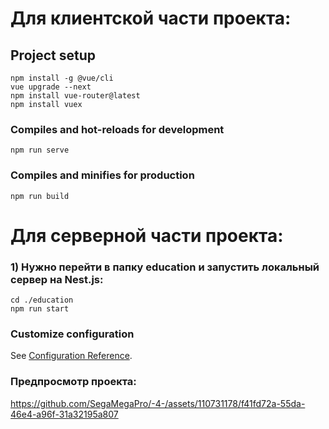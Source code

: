 # Для клиентской части проекта:

## Project setup
```
npm install -g @vue/cli
vue upgrade --next
npm install vue-router@latest
npm install vuex
```

### Compiles and hot-reloads for development
```
npm run serve
```

### Compiles and minifies for production
```
npm run build
```

# Для серверной части проекта:
### 1) Нужно перейти в папку education и запустить локальный сервер на Nest.js:
```
cd ./education
npm run start
```
### Customize configuration
See [Configuration Reference](https://cli.vuejs.org/config/).

### Предпросмотр проекта:

https://github.com/SegaMegaPro/-4-/assets/110731178/f41fd72a-55da-46e4-a96f-31a32195a807




